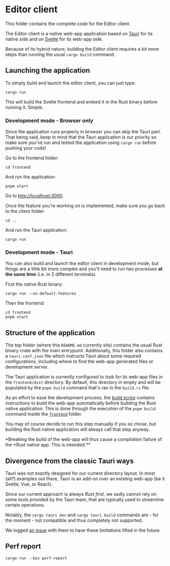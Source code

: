 # Editor client

This folder contains the complete code for the Editor client.

The Editor client is a native web-app application based on
[Tauri](https://tauri.studio/en/) for its native side and on
[Svelte](https://svelte.dev/) for its web-app side.

Because of its hybrid nature, building the Editor client requires a bit more
steps than running the usual `cargo build` command.

## Launching the application

To simply build and launch the editor client, you can just type:

```
cargo run
```

This will build the Svelte frontend and embed it in the Rust binary before
running it. Simple.

### Development mode - Browser only

Since the application runs properly in browser you can skip the Tauri part.
That being said, keep in mind that the Tauri application is our priority
so make sure you've run and tested the application using `cargo run` before
pushing your code!

Go to the frontend folder:

```
cd frontend
```

And run the application:

```
pnpm start
```

Go to [http://localhost:3000](http://localhost:3000).

Once the feature you're working on is implemented, make sure you go back to
the client folder:

```
cd ..
```

And run the Tauri application:

```
cargo run
```

### Development mode - Tauri

You can also build and launch the editor client in development mode,
but things are a little bit more complex and you'll need
to run two processes **at the same time** (i.e. in 2 different terminals).

First the native Rust binary:

```
cargo run --no-default-features
```

Then the frontend:

```
cd frontend
pnpm start
```

## Structure of the application

The top folder (where this `README.md` currently sits) contains the usual Rust
binary crate with the main entrypoint. Additionally, this folder also contains a
`tauri.conf.json` file which instructs Tauri about some required configurations,
including where to find the web-app generated files or development server.

The Tauri application is currently configured to look for its web-app files in
the `frontend/dist` directory. By default, this directory in empty and will
be populated by the `pnpm build` command that's ran in the `build.rs` file.

As an effort to ease the development process, the [build script](./src/build.rs)
contains instructions to build the web-app automatically before building the
Rust native application. This is done through the execution of the `pnpm build`
command inside the [`frontend`](./frontend) folder.

You may of course decide to run this step manually if you so chose, but building
the Rust native application will always call that step anyway.

*Breaking the build of the web-app will thus cause a compilation failure of the
*Rust native app. This is intended.\*\*

## Divergence from the classic Tauri ways

Tauri was not exactly designed for our current directory layout. In most (all?)
examples out there, Tauri is an add-on over an existing web-app (be it Svelte,
Vue, or React).

Since our current approach is always _Rust first_, we sadly cannot rely on some
tools provided by the Tauri team, that are typically used to streamline certain
operations.

Notably, the `cargo tauri dev` and `cargo tauri build` commands are - for the
moment - not compatible and thus completely not supported.

We logged [an issue](https://github.com/tauri-apps/tauri/issues/2643) with them
to have these limitations lifted in the future.

## Perf report

```
cargo run --bin perf-report
```
